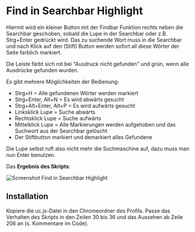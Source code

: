 # Find in Searchbar Highlight
Hiermit wird ein kleiner Button mit der Findbar Funktion rechts neben die Searchbar geschoben, sobald die Lupe in der Searchbar oder z.B. Strg+Enter 
gedrückt wird. Das zu suchende Wort muss in die Searchbar und nach Klick auf den (Stift) Button werden sofort all diese Wörter der Seite farblich 
markiert.

Die Leiste färbt sich rot bei "Ausdruck nicht gefunden" und grün, wenn alle Ausdrücke gefunden wurden.

Es gibt mehrere Möglichkeiten der Bedienung:
- Strg+H = Alle gefundenen Wörter werden markiert
- Strg+Enter, Alt+N = Es wird abwärts gesucht
- Strg+Alt+Enter, Alt+P = Es wird aufwärts gesucht
- Linksklick Lupe = Suche abwärts
- Rechtsklick Lupe = Suche aufwärts
- Mittelklick Lupe = Alle Markierungen werden aufgehoben und das Suchwort aus der Searchbar gelöscht
- Der Stiftbutton markiert und demarkiert alles Gefundene

Die Lupe selbst ruft also nicht mehr die Suchmaschine auf, dazu muss man nun Enter benutzen.

Das **Ergebnis des Skripts**:

![Screenshot Find in Searchbar Highlight](https://github.com/ardiman/userChrome.js/raw/master/findinsearchbarhighlight/scr_findinsearchbarhighlight.png)

## Installation
Kopiere die uc.js-Datei in den Chromeordner des Profils. Passe das Verhalten des Skripts in den Zeilen 30 bis 36 und das Aussehen ab Zeile 206 an 
(s. Kommentare im Code).
